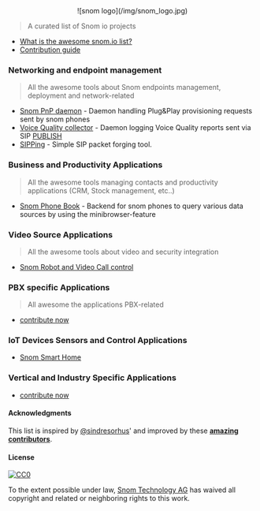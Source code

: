 <center>
![snom logo](/img/snom_logo.jpg)
</center>

> A curated list of Snom io projects

* [What is the awesome snom.io list?](about.md)
* [Contribution guide](howto-contribute.md)

### Networking and endpoint management

> All the awesome tools about Snom endpoints management, deployment and network-related

- [Snom PnP daemon](https://github.com/pbertera/snompnpd) - Daemon handling Plug&Play provisioning requests sent by snom phones
- [Voice Quality collector](https://github.com/pbertera/vq-collector) - Daemon logging Voice Quality reports sent via SIP [PUBLISH](http://tools.ietf.org/html/rfc6035#section-3.2)
- [SIPPing](https://github.com/pbertera/SIPPing) - Simple SIP packet forging tool.

### Business and Productivity Applications

> All the awesome tools managing contacts and productivity applications (CRM, Stock management, etc..) 

- [Snom Phone Book](https://github.com/bevuta/snom-phonebook) - Backend for snom phones to query various data sources by using the minibrowser-feature

### Video Source Applications

> All the awesome tools about video and security integration

- [Snom Robot and Video Call control](https://github.com/hagbard-c/snom-robotic-arm-remote-control)

### PBX specific Applications

> All awesome the applications PBX-related

* [contribute now](howto-contribute.md)

### IoT Devices Sensors and Control Applications

- [Snom Smart Home](https://github.com/anthal/snom_smarthome)

### Vertical and Industry Specific Applications

* [contribute now](howto-contribute.md)

#### Acknowledgments

This list is inspired by [@sindresorhus](https://github.com/sindresorhus)' and improved by these **[amazing contributors](https://github.com/snomio/Documentation/graphs/contributors)**.

#### License

[![CC0](http://mirrors.creativecommons.org/presskit/buttons/88x31/svg/cc-zero.svg)](https://creativecommons.org/publicdomain/zero/1.0/)

To the extent possible under law, [Snom Technology AG](http://snom.com) has waived all copyright and related or neighboring rights to this work.
